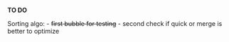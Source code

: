 **TO DO**

Sorting algo:
	- ~~first bubble for testing~~
	- second check if quick or merge is better to optimize

